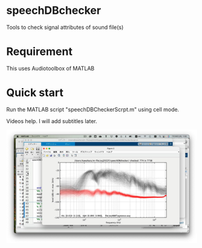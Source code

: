 # speechDBchecker
Tools to check signal attributes of sound file(s) 

# Requirement
This uses Audiotoolbox of MATLAB

# Quick start
Run the MATLAB script "speechDBCheckerScrpt.m" using cell mode.

Videos help. I will add subtitles later.

[![YouTube video tutorial file:](fileCheck.jpg)](https://youtu.be/k1Y3_CvdyQE)
